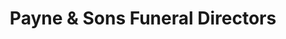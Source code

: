 ---
title: "Payne & Sons Funeral Directors"
url: /eastbourne/payne-und-sons-funeral-directors/
shop: Bestattungen
---
